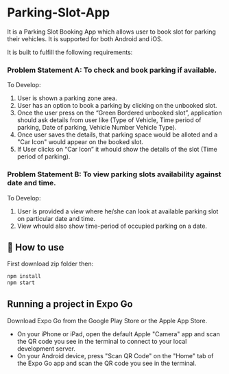 # Parking-Slot-App

It is a Parking Slot Booking App which allows user to book slot for parking their vehicles. It is supported for both Android and iOS.

It is built to fulfill the following requirements:

### Problem Statement A: To check and book parking if available.
To Develop: 
1.	User is shown a parking zone area.
2.	User has an option to book a parking by clicking on the unbooked slot.
3.	Once the user press on the “Green Bordered unbooked slot”, application should ask details from user like (Type of Vehicle, Time period of parking, Date of parking, Vehicle Number Vehicle Type).
4.	Once user saves the details, that parking space would be alloted and a "Car Icon" would appear on the booked slot.
5.	If User clicks on “Car Icon” it whould show the details of the slot (Time period of parking).

### Problem Statement B: To view parking slots availability against date and time.
 To Develop: 
1.	User is provided a view where he/she can look at available parking slot on particular date and time.
2.	View whould also show time-period of occupied parking on a date.

## 🚀 How to use
First download zip folder then:

```sh
npm install
npm start
```
## Running a project in Expo Go
Download Expo Go from the Google Play Store or the Apple App Store.

- On your iPhone or iPad, open the default Apple "Camera" app and scan the QR code you see in the terminal to connect to your local development server.
- On your Android device, press "Scan QR Code" on the "Home" tab of the Expo Go app and scan the QR code you see in the terminal.

